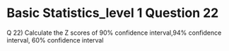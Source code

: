 # Basic Statistics_level 1 Question 22
Q 22) Calculate the Z scores of 90% confidence interval,94% confidence interval, 60% confidence interval
